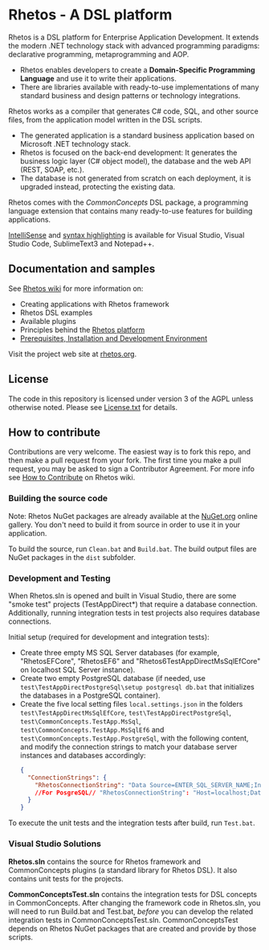# Rhetos - A DSL platform

Rhetos is a DSL platform for Enterprise Application Development.
It extends the modern .NET technology stack with advanced programming paradigms: declarative programming, metaprogramming and AOP.

* Rhetos enables developers to create a **Domain-Specific Programming Language** and use it to write their applications.
* There are libraries available with ready-to-use implementations of many standard business and design patterns or technology integrations.

Rhetos works as a compiler that generates C# code, SQL, and other source files, from the application model written in the DSL scripts.

* The generated application is a standard business application based on Microsoft .NET technology stack.
* Rhetos is focused on the back-end development: It generates the business logic layer (C# object model), the database and the web API (REST, SOAP, etc.).
* The database is not generated from scratch on each deployment, it is upgraded instead, protecting the existing data.

Rhetos comes with the *CommonConcepts* DSL package, a programming language extension that contains many ready-to-use features for building applications.

[IntelliSense](https://github.com/Rhetos/LanguageServices/blob/master/README.md)
and [syntax highlighting](https://github.com/Rhetos/Rhetos/wiki/Prerequisites#configure-your-text-editor-for-dsl-scripts-rhe)
is available for Visual Studio, Visual Studio Code, SublimeText3 and Notepad++.

## Documentation and samples

See [Rhetos wiki](https://github.com/Rhetos/Rhetos/wiki) for more information on:

* Creating applications with Rhetos framework
* Rhetos DSL examples
* Available plugins
* Principles behind the [Rhetos platform](https://github.com/Rhetos/Rhetos/wiki/What-is-Rhetos)
* [Prerequisites, Installation and Development Environment](https://github.com/Rhetos/Rhetos/wiki/Development-Environment-Setup)

Visit the project web site at [rhetos.org](http://www.rhetos.org/).

## License

The code in this repository is licensed under version 3 of the AGPL unless
otherwise noted.
Please see [License.txt](License.txt) for details.

## How to contribute

Contributions are very welcome. The easiest way is to fork this repo, and then
make a pull request from your fork. The first time you make a pull request, you
may be asked to sign a Contributor Agreement.
For more info see [How to Contribute](https://github.com/Rhetos/Rhetos/wiki/How-to-Contribute) on Rhetos wiki.

### Building the source code

Note: Rhetos NuGet packages are already available at the [NuGet.org](https://www.nuget.org/) online gallery.
You don't need to build it from source in order to use it in your application.

To build the source, run `Clean.bat` and `Build.bat`.
The build output files are NuGet packages in the `dist` subfolder.

### Development and Testing

When Rhetos.sln is opened and built in Visual Studio, there are some "smoke test" projects (TestAppDirect*) that require a database connection.
Additionally, running integration tests in test projects also requires database connections.

Initial setup (required for development and integration tests):

* Create three empty MS SQL Server databases (for example, "RhetosEFCore", "RhetosEF6" and "Rhetos6TestAppDirectMsSqlEfCore" on localhost SQL Server instance).
* Create two empty PostgreSQL database (if needed, use `test\TestAppDirectPostgreSql\setup postgresql db.bat` that initializes the databases in a PostgreSQL container).
* Create the five local setting files `local.settings.json` in the folders
  `test\TestAppDirectMsSqlEfCore`, `test\TestAppDirectPostgreSql`,
  `test\CommonConcepts.TestApp.MsSql`, `test\CommonConcepts.TestApp.MsSqlEf6` and `test\CommonConcepts.TestApp.PostgreSql`,
  with the following content, and modify the connection strings to match your database server instances and databases accordingly:
    ```json
    {
      "ConnectionStrings": {
        "RhetosConnectionString": "Data Source=ENTER_SQL_SERVER_NAME;Initial Catalog=ENTER_RHETOS_DATABASE_NAME;Integrated Security=true;TrustServerCertificate=true"
        //For PosgreSQL// "RhetosConnectionString": "Host=localhost;Database=ENTER_RHETOS_DATABASE_NAME;Username=postgres"
      }
    }
    ```

To execute the unit tests and the integration tests after build, run `Test.bat`.

### Visual Studio Solutions

**Rhetos.sln** contains the source for Rhetos framework and CommonConcepts plugins (a standard library for Rhetos DSL).
It also contains unit tests for the projects.

**CommonConceptsTest.sln** contains the integration tests for DSL concepts in CommonConcepts.
After changing the framework code in Rhetos.sln, you will need to run Build.bat and Test.bat,
*before* you can develop the related integration tests in CommonConceptsTest.sln.
CommonConceptsTest depends on Rhetos NuGet packages that are created and provide by those scripts.
